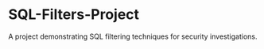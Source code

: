 # SQL-Filters-Project
A project demonstrating SQL filtering techniques for security investigations.
